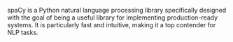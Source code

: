 spaCy is a Python natural language processing library specifically designed with
the goal of being a useful library for implementing production-ready systems.
It is particularly fast and intuitive, making it a top contender for NLP tasks.
